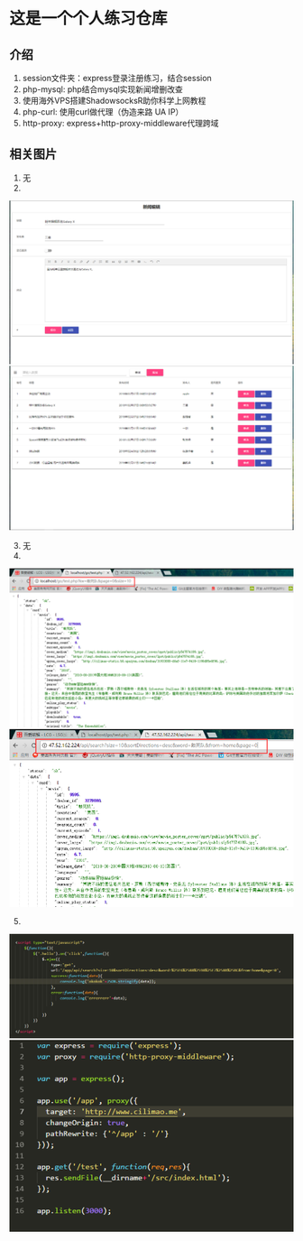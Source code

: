 # 这是一个个人练习仓库
## 介绍
1. session文件夹：express登录注册练习，结合session
2. php-mysql: php结合mysql实现新闻增删改查
3. 使用海外VPS搭建ShadowsocksR助你科学上网教程
4. php-curl: 使用curl做代理（伪造来路 UA IP）
5. http-proxy: express+http-proxy-middleware代理跨域

## 相关图片
1. 无
2. 
![img](https://raw.githubusercontent.com/blogwy/personal-practice/master/php-mysql/img/1.png)
![img](https://raw.githubusercontent.com/blogwy/personal-practice/master/php-mysql/img/2.png)

3. 无
4. 
![img](https://raw.githubusercontent.com/blogwy/personal-practice/master/php-curl/img/1.png)
![img](https://raw.githubusercontent.com/blogwy/personal-practice/master/php-curl/img/2.png)


5. 
![img](https://raw.githubusercontent.com/blogwy/personal-practice/master/http-proxy/img/1.png)
![img](https://raw.githubusercontent.com/blogwy/personal-practice/master/http-proxy/img/2.png)



